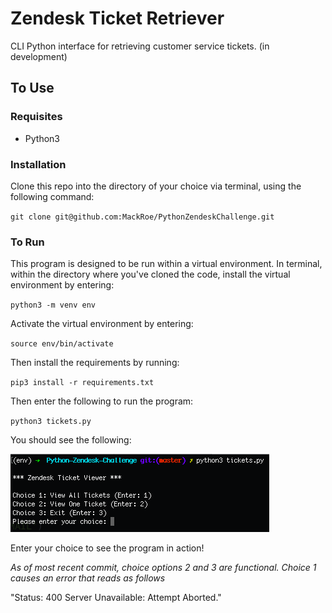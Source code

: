 # Zendesk Ticket Retriever

CLI Python interface for retrieving customer service tickets.
(in development)

## To Use

### Requisites

- Python3

### Installation
Clone this repo into the directory of your choice via terminal, using the following command:

`git clone git@github.com:MackRoe/PythonZendeskChallenge.git`


### To Run

This program is designed to be run within a virtual environment. In terminal, within the directory where you've cloned the code, install the virtual environment by entering:

`python3 -m venv env`

 Activate the virtual environment by entering:

`source env/bin/activate`

Then install the requirements by running:

`pip3 install -r requirements.txt`

Then enter the following to run the program:

`python3 tickets.py`

You should see the following:

![CLUI](ZendeskCLUI.png)

Enter your choice to see the program in action!

*As of most recent commit, choice options 2 and 3 are functional. Choice 1 causes an error that reads as follows*

"Status: 400 Server Unavailable: Attempt Aborted."
